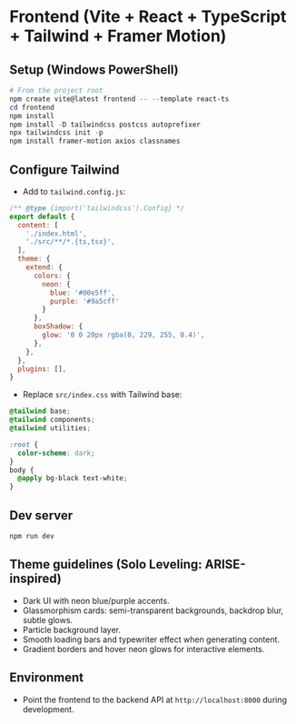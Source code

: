 # Frontend (Vite + React + TypeScript + Tailwind + Framer Motion)

## Setup (Windows PowerShell)

```powershell
# From the project root
npm create vite@latest frontend -- --template react-ts
cd frontend
npm install
npm install -D tailwindcss postcss autoprefixer
npx tailwindcss init -p
npm install framer-motion axios classnames
```

## Configure Tailwind
- Add to `tailwind.config.js`:
```js
/** @type {import('tailwindcss').Config} */
export default {
  content: [
    './index.html',
    './src/**/*.{ts,tsx}',
  ],
  theme: {
    extend: {
      colors: {
        neon: {
          blue: '#00e5ff',
          purple: '#9a5cff'
        }
      },
      boxShadow: {
        glow: '0 0 20px rgba(0, 229, 255, 0.4)',
      },
    },
  },
  plugins: [],
}
```

- Replace `src/index.css` with Tailwind base:
```css
@tailwind base;
@tailwind components;
@tailwind utilities;

:root {
  color-scheme: dark;
}
body {
  @apply bg-black text-white;
}
```

## Dev server
```powershell
npm run dev
```

## Theme guidelines (Solo Leveling: ARISE-inspired)
- Dark UI with neon blue/purple accents.
- Glassmorphism cards: semi-transparent backgrounds, backdrop blur, subtle glows.
- Particle background layer.
- Smooth loading bars and typewriter effect when generating content.
- Gradient borders and hover neon glows for interactive elements.

## Environment
- Point the frontend to the backend API at `http://localhost:8000` during development.
